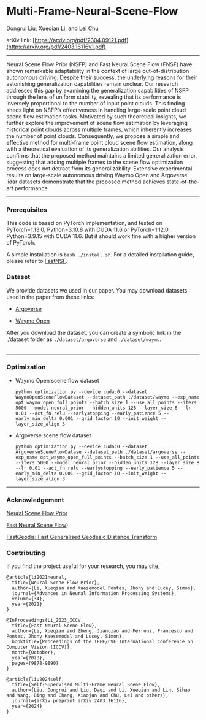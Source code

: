 # Multi-Frame-Neural-Scene-Flow

[Dongrui Liu](https://shenqildr.github.io/), [Xueqian Li](https://lilac-lee.github.io/), and [Lei Chu](https://wides.usc.edu/#people)

arXiv link: [https://arxiv.org/pdf/2304.09121.pdf](https://arxiv.org/pdf/2403.16116v1.pdf)

---

Neural Scene Flow Prior (NSFP) and Fast Neural Scene Flow (FNSF) have shown remarkable adaptability in the context of large out-of-distribution autonomous driving. Despite their success, the underlying reasons for their astonishing generalization capabilities remain unclear. Our research addresses this gap by examining the generalization capabilities of NSFP through the lens of uniform stability, revealing that its performance is inversely proportional to the number of input point clouds. This finding sheds light on NSFP’s effectiveness in handling large-scale point cloud scene flow estimation tasks. Motivated by such theoretical insights, we further explore the improvement of scene flow estimation by leveraging historical point clouds across multiple frames, which inherently increases the number of point clouds. Consequently, we propose a simple and effective method for multi-frame point cloud scene flow estimation, along with a theoretical evaluation of its generalization abilities. Our analysis confirms that the proposed method maintains a limited generalization error, suggesting that adding multiple frames to the scene flow optimization process does not detract from its generalizability. Extensive experimental results on large-scale autonomous driving Waymo Open and Argoverse lidar datasets demonstrate that the proposed method achieves state-of-the-art performance.

---

### Prerequisites
This code is based on PyTorch implementation, and tested on PyTorch=1.13.0, Python=3.10.8 with CUDA 11.6 or PyTorch=1.12.0, Python=3.9.15 with CUDA 11.6. 
But it should work fine with a higher version of PyTorch.

A simple installation is ```bash ./install.sh```. For a detailed installation guide, please refer to [FastNSF](https://github.com/Lilac-Lee/FastNSF).


### Dataset
We provide datasets we used in our paper.
You may download datasets used in the paper from these links:

- [Argoverse](https://drive.google.com/drive/folders/1xxHJq0OtpR_aH-k6PvR0g4CkI3z_jUa2?usp=sharing)

- [Waymo Open](https://drive.google.com/drive/folders/1eS0QV_2afEWi89NF_l1oB7Vb0amtMUy9?usp=sharing)

After you download the dataset, you can create a symbolic link in the ./dataset folder as ```./dataset/argoverse``` and ```./dataset/waymo```.
<br></br>

---
### Optimization

- Waymo Open scene flow dataset
    ```
    python optimization.py --device cuda:0 --dataset WaymoOpenSceneFlowDataset --dataset_path ./dataset/waymo --exp_name opt_waymo_open_full_points --batch_size 1 --use_all_points --iters 5000 --model neural_prior --hidden_units 128 --layer_size 8 --lr 0.01 --act_fn relu --earlystopping --early_patience 5 --early_min_delta 0.001 --grid_factor 10 --init_weight --layer_size_align 3
    ```

- Argoverse scene flow dataset

    ```
    python optimization.py --device cuda:0 --dataset ArgoverseSceneFlowDatase --dataset_path ./dataset/argoverse --exp_name opt_waymo_open_full_points --batch_size 1 --use_all_points --iters 5000 --model neural_prior --hidden_units 128 --layer_size 8 --lr 0.01 --act_fn relu --earlystopping --early_patience 5 --early_min_delta 0.001 --grid_factor 10 --init_weight --layer_size_align 3
    ```



---

### Acknowledgement
[Neural Scene Flow Prior](https://github.com/Lilac-Lee/Neural_Scene_Flow_Prior)

[Fast Neural Scene Flow](https://github.com/Lilac-Lee/FastNSF))

[FastGeodis: Fast Generalised Geodesic Distance Transform](https://github.com/masadcv/FastGeodis)

### Contributing
If you find the project useful for your research, you may cite,
```
@article{li2021neural,
  title={Neural Scene Flow Prior},
  author={Li, Xueqian and Kaesemodel Pontes, Jhony and Lucey, Simon},
  journal={Advances in Neural Information Processing Systems},
  volume={34},
  year={2021}
}

@InProceedings{Li_2023_ICCV,
  title={Fast Neural Scene Flow},
  author={Li, Xueqian and Zheng, Jianqiao and Ferroni, Francesco and Pontes, Jhony Kaesemodel and Lucey, Simon},
  booktitle={Proceedings of the IEEE/CVF International Conference on Computer Vision (ICCV)},
  month={October},
  year={2023},
  pages={9878-9890}
}

@article{liu2024self,
  title={Self-Supervised Multi-Frame Neural Scene Flow},
  author={Liu, Dongrui and Liu, Daqi and Li, Xueqian and Lin, Sihao and Wang, Bing and Chang, Xiaojun and Chu, Lei and others},
  journal={arXiv preprint arXiv:2403.16116},
  year={2024}
}
```

